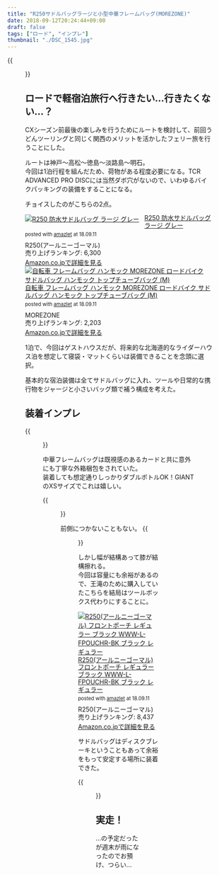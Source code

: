 ```yaml
---
title: "R250サドルバッグラージと小型中華フレームバッグ(MOREZONE)"
date: 2018-09-12T20:24:44+09:00
draft: false
tags: ["ロード", "インプレ"]
thumbnail: "./DSC_1545.jpg"
---
```

{{<figure src="./DSC_1545.jpg">}}

## ロードで軽宿泊旅行へ行きたい…行きたくない…？

CXシーズン前最後の楽しみを行うためにルートを検討して、前回うどんツーリングと同じく関西のメリットを活かしたフェリー旅を行うことにした。

ルートは神戸～高松～徳島～淡路島～明石。  
今回は1泊行程を組んだため、荷物がある程度必要になる。TCR ADVANCED PRO DISCには当然ダボ穴がないので、いわゆるバイクパッキングの装備をすることになる。

チョイスしたのがこちらの2点。

<div class="amazlet-box" style="margin-bottom:0px;"><div class="amazlet-image" style="float:left;margin:0px 12px 1px 0px;"><a href="http://www.amazon.co.jp/exec/obidos/ASIN/B0747NR4HL/gensobunya-22/ref=nosim/" name="amazletlink" target="_blank"><img src="https://images-fe.ssl-images-amazon.com/images/I/41RpDxlqraL._SL160_.jpg" alt="R250 防水サドルバッグ ラージ グレー" style="border: none;" /></a></div><div class="amazlet-info" style="line-height:120%; margin-bottom: 10px"><div class="amazlet-name" style="margin-bottom:10px;line-height:120%"><a href="http://www.amazon.co.jp/exec/obidos/ASIN/B0747NR4HL/gensobunya-22/ref=nosim/" name="amazletlink" target="_blank">R250 防水サドルバッグ ラージ グレー</a><div class="amazlet-powered-date" style="font-size:80%;margin-top:5px;line-height:120%">posted with <a href="http://www.amazlet.com/" title="amazlet" target="_blank">amazlet</a> at 18.09.11</div></div><div class="amazlet-detail">R250(アールニーゴーマル) <br />売り上げランキング: 6,300<br /></div><div class="amazlet-sub-info" style="float: left;"><div class="amazlet-link" style="margin-top: 5px"><a href="http://www.amazon.co.jp/exec/obidos/ASIN/B0747NR4HL/gensobunya-22/ref=nosim/" name="amazletlink" target="_blank">Amazon.co.jpで詳細を見る</a></div></div></div><div class="amazlet-footer" style="clear: left"></div></div>

<div class="amazlet-box" style="margin-bottom:0px;"><div class="amazlet-image" style="float:left;margin:0px 12px 1px 0px;"><a href="http://www.amazon.co.jp/exec/obidos/ASIN/B072NB8KP2/gensobunya-22/ref=nosim/" name="amazletlink" target="_blank"><img src="https://images-fe.ssl-images-amazon.com/images/I/51U6d1YYKZL._SL160_.jpg" alt="自転車 フレームバッグ ハンモック MOREZONE ロードバイク サドルバッグ ハンモック トップチューブバッグ (M)" style="border: none;" /></a></div><div class="amazlet-info" style="line-height:120%; margin-bottom: 10px"><div class="amazlet-name" style="margin-bottom:10px;line-height:120%"><a href="http://www.amazon.co.jp/exec/obidos/ASIN/B072NB8KP2/gensobunya-22/ref=nosim/" name="amazletlink" target="_blank">自転車 フレームバッグ ハンモック MOREZONE ロードバイク サドルバッグ ハンモック トップチューブバッグ (M)</a><div class="amazlet-powered-date" style="font-size:80%;margin-top:5px;line-height:120%">posted with <a href="http://www.amazlet.com/" title="amazlet" target="_blank">amazlet</a> at 18.09.11</div></div><div class="amazlet-detail">MOREZONE <br />売り上げランキング: 2,203<br /></div><div class="amazlet-sub-info" style="float: left;"><div class="amazlet-link" style="margin-top: 5px"><a href="http://www.amazon.co.jp/exec/obidos/ASIN/B072NB8KP2/gensobunya-22/ref=nosim/" name="amazletlink" target="_blank">Amazon.co.jpで詳細を見る</a></div></div></div><div class="amazlet-footer" style="clear: left"></div></div>

1泊で、今回はゲストハウスだが、将来的な北海道的なライダーハウス泊を想定して寝袋・マットくらいは装備できることを念頭に選択。

基本的な宿泊装備は全てサドルバッグに入れ、ツールや日常的な携行物をジャージと小さいバッグ類で補う構成を考えた。


## 装着インプレ

{{<figure src="./DSC_1544.jpg">}}

中華フレームバッグは既視感のあるカードと共に意外にも丁寧な外箱梱包をされていた。  
装着しても想定通りしっかりダブルボトルOK！GIANTのXSサイズでこれは嬉しい。

{{<figure src="./DSC_1545.jpg">}}

前側につかないこともない。
{{<figure src="./DSC_1546.jpg">}}


しかし幅が結構あって膝が結構擦れる。  
今回は容量にも余裕があるので、王滝のために購入していたこちらを結局はツールボックス代わりにすることに。

<div class="amazlet-box" style="margin-bottom:0px;"><div class="amazlet-image" style="float:left;margin:0px 12px 1px 0px;"><a href="http://www.amazon.co.jp/exec/obidos/ASIN/B06XPW1TTN/gensobunya-22/ref=nosim/" name="amazletlink" target="_blank"><img src="https://images-fe.ssl-images-amazon.com/images/I/51GyGn9WlEL._SL160_.jpg" alt="R250(アールニーゴーマル) フロントポーチ レギュラー ブラック WWW-L-FPOUCHR-BK ブラック レギュラー" style="border: none;" /></a></div><div class="amazlet-info" style="line-height:120%; margin-bottom: 10px"><div class="amazlet-name" style="margin-bottom:10px;line-height:120%"><a href="http://www.amazon.co.jp/exec/obidos/ASIN/B06XPW1TTN/gensobunya-22/ref=nosim/" name="amazletlink" target="_blank">R250(アールニーゴーマル) フロントポーチ レギュラー ブラック WWW-L-FPOUCHR-BK ブラック レギュラー</a><div class="amazlet-powered-date" style="font-size:80%;margin-top:5px;line-height:120%">posted with <a href="http://www.amazlet.com/" title="amazlet" target="_blank">amazlet</a> at 18.09.11</div></div><div class="amazlet-detail">R250(アールニーゴーマル) <br />売り上げランキング: 8,437<br /></div><div class="amazlet-sub-info" style="float: left;"><div class="amazlet-link" style="margin-top: 5px"><a href="http://www.amazon.co.jp/exec/obidos/ASIN/B06XPW1TTN/gensobunya-22/ref=nosim/" name="amazletlink" target="_blank">Amazon.co.jpで詳細を見る</a></div></div></div><div class="amazlet-footer" style="clear: left"></div></div>


サドルバッグはディスクブレーキということもあって余裕をもって安定する場所に装着できた。

{{<figure src="./DSC_1548.jpg">}}

## 実走！

…の予定だったが週末が雨になったのでお預け、つらい…